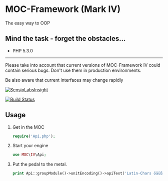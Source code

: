 MOC-Framework (Mark IV)
=======================
The easy way to OOP

Mind the task - forget the obstacles...
---------------------------------------

- PHP 5.3.0

------------------------------------------------------------------------------------------------------------------------

Please take into account that current versions of MOC-Framework IV could contain serious bugs.
Don't use them in production environments.

Be also aware that current interfaces may change rapidly

[![SensioLabsInsight](https://insight.sensiolabs.com/projects/708afcd6-5202-4d62-8a8b-99d68cae5d9b/big.png)](https://insight.sensiolabs.com/projects/708afcd6-5202-4d62-8a8b-99d68cae5d9b)

[![Build Status](https://travis-ci.org/DerDu/MOC-Framework-Mark-IV.svg?branch=development)](https://travis-ci.org/DerDu/MOC-Framework-Mark-IV)

Usage
-----

1. Get in the MOC

	```php
	require('Api.php');
	```
2. Start your engine

	```php
	use MOC\IV\Api;
	```
3. Put the pedal to the metal.

	```php
	print Api::groupModule()->unitEncoding()->apiText('Latin-Chars öäüß')->getUtf8();
	```
